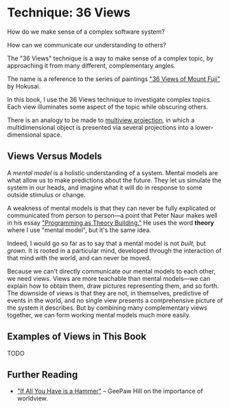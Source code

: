 # Technique: 36 Views

<div class="summary-block">

How do we make sense of a complex software system?

How can we communicate our understanding to others?

</div>

The "36 Views" technique is a way to make sense of a complex topic, by approaching it from many different, complementary angles.

The name is a reference to the series of paintings ["36 Views of Mount Fuji"](https://en.wikipedia.org/wiki/Thirty-six_Views_of_Mount_Fuji) by Hokusai.

In this book, I use the 36 Views technique to investigate complex topics. Each view illuminates some aspect of the topic while obscuring others.

There is an analogy to be made to [multiview projection](https://en.wikipedia.org/wiki/Multiview_projection), in which a multidimensional object is presented via several projections into a lower-dimensional space.

## Views Versus Models

A _mental model_ is a holistic understanding of a system. Mental models are what allow us to make predictions about the future. They let us simulate the system in our heads, and imagine what it will do in response to some outside stimulus or change.

A weakness of mental models is that they can never be fully explicated or communicated from person to person—a point that Peter Naur makes well in his essay ["Programming as Theory Building."](https://gwern.net/doc/cs/algorithm/1985-naur.pdf) He uses the word **theory** where I use "mental model", but it's the same idea.

Indeed, I would go so far as to say that a mental model is not _built_, but _grown_. It is rooted in a particular mind, developed through the interaction of that mind with the world, and can never be moved.

Because we can't directly communicate our mental models to each other, we need views. Views are more teachable than mental models—we can explain how to obtain them, draw pictures representing them, and so forth. The downside of views is that they are not, in themselves, predictive of events in the world, and no single view presents a comprehensive picture of the system it describes. But by combining many complementary views together, we can form working mental models much more easily.

## Examples of Views in This Book

TODO

## Further Reading

- ["If All You Have is a Hammer"](https://www.geepawhill.org/2019/12/30/if-all-you-have-is-a-hammer/) – GeePaw Hill on the importance of worldview.